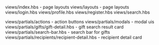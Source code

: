 views/index.hbs            - page layouts
views/layouts              - page layouts
views/login.hbs
views/profile.hbs
views/register.hbs
views/search.hbs


views/partials/actions                          - action buttons
views/partials/modals                           - modal uis
views/partials/gifts/gift-detail.hbs            - gift search result card
views/partials/search-bar.hbs                   - search bar for gifts
views/partials/recipients/recipient-detail.hbs  - recipient detail card
